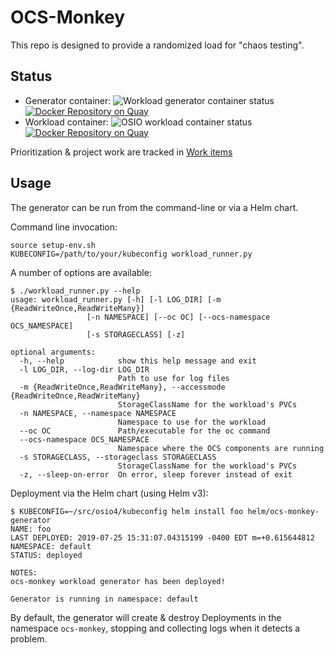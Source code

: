 # OCS-Monkey

This repo is designed to provide a randomized load for "chaos testing".

## Status

- Generator container: ![Workload generator container
  status](https://github.com/JohnStrunk/ocs-monkey/workflows/Workload%20generator/badge.svg)
  [![Docker Repository on
  Quay](https://quay.io/repository/johnstrunk/ocs-monkey-generator/status
  "Docker Repository on
  Quay")](https://quay.io/repository/johnstrunk/ocs-monkey-generator)
- Workload container: ![OSIO workload container
  status](https://github.com/JohnStrunk/ocs-monkey/workflows/OSIO%20workload/badge.svg)
  [![Docker Repository on
  Quay](https://quay.io/repository/johnstrunk/osio-workload/status "Docker
  Repository on Quay")](https://quay.io/repository/johnstrunk/osio-workload)

Prioritization & project work are tracked in [Work
items](https://github.com/JohnStrunk/ocs-monkey/projects/1)

## Usage

The generator can be run from the command-line or via a Helm chart.

Command line invocation:

```console
source setup-env.sh
KUBECONFIG=/path/to/your/kubeconfig workload_runner.py
```

A number of options are available:

```console
$ ./workload_runner.py --help
usage: workload_runner.py [-h] [-l LOG_DIR] [-m {ReadWriteOnce,ReadWriteMany}]
                 [-n NAMESPACE] [--oc OC] [--ocs-namespace OCS_NAMESPACE]
                 [-s STORAGECLASS] [-z]

optional arguments:
  -h, --help            show this help message and exit
  -l LOG_DIR, --log-dir LOG_DIR
                        Path to use for log files
  -m {ReadWriteOnce,ReadWriteMany}, --accessmode {ReadWriteOnce,ReadWriteMany}
                        StorageClassName for the workload's PVCs
  -n NAMESPACE, --namespace NAMESPACE
                        Namespace to use for the workload
  --oc OC               Path/executable for the oc command
  --ocs-namespace OCS_NAMESPACE
                        Namespace where the OCS components are running
  -s STORAGECLASS, --storageclass STORAGECLASS
                        StorageClassName for the workload's PVCs
  -z, --sleep-on-error  On error, sleep forever instead of exit
```

Deployment via the Helm chart (using Helm v3):

```console
$ KUBECONFIG=~/src/osio4/kubeconfig helm install foo helm/ocs-monkey-generator
NAME: foo
LAST DEPLOYED: 2019-07-25 15:31:07.04315199 -0400 EDT m=+0.615644812
NAMESPACE: default
STATUS: deployed

NOTES:
ocs-monkey workload generator has been deployed!

Generator is running in namespace: default
```

By default, the generator will create & destroy Deployments in the namespace
`ocs-monkey`, stopping and collecting logs when it detects a problem.
